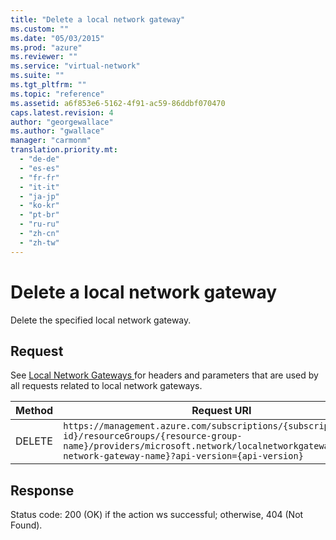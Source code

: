 ```yaml
---
title: "Delete a local network gateway"
ms.custom: ""
ms.date: "05/03/2015"
ms.prod: "azure"
ms.reviewer: ""
ms.service: "virtual-network"
ms.suite: ""
ms.tgt_pltfrm: ""
ms.topic: "reference"
ms.assetid: a6f853e6-5162-4f91-ac59-86ddbf070470
caps.latest.revision: 4
author: "georgewallace"
ms.author: "gwallace"
manager: "carmonm"
translation.priority.mt: 
  - "de-de"
  - "es-es"
  - "fr-fr"
  - "it-it"
  - "ja-jp"
  - "ko-kr"
  - "pt-br"
  - "ru-ru"
  - "zh-cn"
  - "zh-tw"
---
```

# Delete a local network gateway
Delete the specified local network gateway.  
  
## Request  
 See [Local Network Gateways ](../NetworkGatewayREST/local-network-gateways .md) for headers and parameters that are used by all requests related to local network gateways.  
  
|Method|Request URI|  
|------------|-----------------|  
|DELETE|`https://management.azure.com/subscriptions/{subscription-id}/resourceGroups/{resource-group-name}/providers/microsoft.network/localnetworkgateways/{local-network-gateway-name}?api-version={api-version}`|  
  
## Response  
  
 Status code: 200 (OK) if the action ws successful; otherwise, 404 (Not Found).